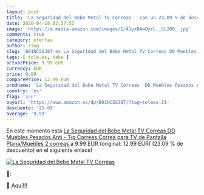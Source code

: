```yaml
---
layout: post
title: 'La Seguridad del Bebe Metal TV Correas   con un 23.09 % de descuento'
date: 2020-04-18 02:27:52
image: 'https://m.media-amazon.com/images/I/41yxBAwQyrL._SL200_.jpg'
comments: true
category: ofertas
author: ring
slug: 'B01NCSSJ8T-es La Seguridad del Bebe Metal TV Correas DD Muebles Pesados...'
tags: [ tole.es, bebe ]
actualPrice: 9.99 EUR
currency: EUR
price: 9.99
comparePrice: 12.99 EUR
prodname: 'La Seguridad del Bebe Metal TV Correas  DD Muebles Pesados Anti - Tip Correas Correa para TV de Pantalla Plana/Muebles  2 correas '
country: 'es'
flag: '🇪🇸'
buyurl: 'https://www.amazon.es/dp/B01NCSSJ8T/?tag=tolees-21'
descuento: '23.09'
average: '9.99'
---
```


En este momento está [La Seguridad del Bebe Metal TV Correas  DD Muebles Pesados Anti - Tip Correas Correa para TV de Pantalla Plana/Muebles  2 correas ](https://www.amazon.es/dp/B01NCSSJ8T/?tag=tolees-21) a 9.99 EUR (original: 12.99 EUR) (23.09 %  de descuento) en el siguiente enlace!

[![La Seguridad del Bebe Metal TV Correas  ](https://m.media-amazon.com/images/I/41yxBAwQyrL._SL200_.jpg)](https://www.amazon.es/dp/B01NCSSJ8T/?tag=tolees-21)

🔎:


[🛒 Aquí!!!](https://www.amazon.es/dp/B01NCSSJ8T/?tag=tolees-21)
